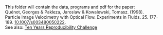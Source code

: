 This folder will contain the data, programs and pdf for the paper:<br>
Quénot, Georges & Pakleza, Jaroslaw & Kowalewski, Tomasz. (1998). Particle Image Velocimetry with Optical Flow. Experiments in Fluids. 25. 177-189. <a href="https://doi.org/10.1007/s003480050222">10.1007/s003480050222</a>.<br>
See also: <a href="https://github.com/ReScience/ten-years/issues/1#issuecomment-553313703">Ten Years Reproducibility Challenge</a>
